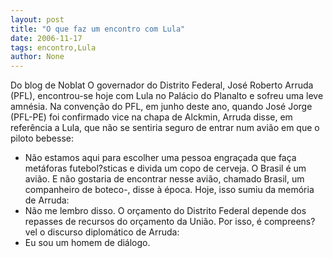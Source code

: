 ```yaml
---
layout: post
title: "O que faz um encontro com Lula"
date: 2006-11-17
tags: encontro,Lula
author: None
---
```

Do blog de Noblat
O governador do Distrito Federal, José Roberto Arruda (PFL), encontrou-se hoje com Lula no Palácio do Planalto e sofreu uma leve amnésia. 
Na convenção do PFL, em junho deste ano, quando José Jorge (PFL-PE) foi confirmado vice na chapa de Alckmin, Arruda disse, em referência a Lula, que não se sentiria seguro de entrar num avião em que o piloto bebesse:
- Não estamos aqui para escolher uma pessoa engraçada que faça metáforas futebol?sticas e divida um copo de cerveja. O Brasil é um avião. E não gostaria de encontrar nesse avião, chamado Brasil, um companheiro de boteco-, disse à época.
Hoje, isso sumiu da memória de Arruda:
- Não me lembro disso.
O orçamento do Distrito Federal depende dos repasses de recursos do orçamento da União. Por isso, é compreens?vel o discurso diplomático de Arruda:
- Eu sou um homem de diálogo. 